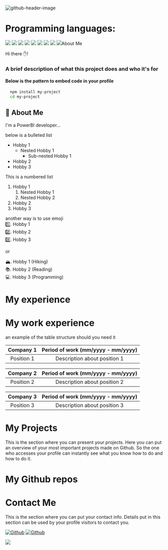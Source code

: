 ![github-header-image](https://github.com/user-attachments/assets/907538e8-ec8a-48ef-b087-4de354a17ad2)

# Programming languages:

<p>
  <img src="https://img.shields.io/badge/Python-FFD43B?style=for-the-badge&logo=python&logoColor=blue"/>
  <img src="https://img.shields.io/badge/Pandas-2C2D72?style=for-the-badge&logo=pandas&logoColor=white"/>
 <img <img src="https://img.shields.io/badge/Jupyter-F37626.svg?&style=for-the-badge&logo=Jupyter&logoColor=white"/>
 <img <img src="https://img.shields.io/badge/PowerBI-F2C811?style=for-the-badge&logo=Power%20BI&logoColor=white"/>
 <img src="https://img.shields.io/badge/Gmail-D14836?style=for-the-badge&logo=gmail&logoColor=white"/>
 <img src= "https://img.shields.io/badge/MySQL-005C84?style=for-the-badge&logo=mysql&logoColor=white"/>
 <img src= "https://img.shields.io/badge/Markdown-000000?style=for-the-badge&logo=markdown&logoColor=white"/>
 <img src= "https://img.shields.io/badge/Microsoft-666666?style=for-the-badge&logo=microsoft&logoColor=white"/>
 <img src= "https://img.shields.io/badge/GitHub-100000?style=for-the-badge&logo=github&logoColor=white/>
  </p>
   
   
# About Me

Hi there ✋!

### A brief description of what this project does and who it's for


#### Below is the pattern to embed code in your profile

```bash
  npm install my-project
  cd my-project
```


## 🚀 About Me
I'm a PowerBI developer...

below is a bulleted list
* Hobby 1
  * Nested Hobby 1
    * Sub-nested Hobby 1
* Hobby 2
* Hobby 3

This is a numbered list
1. Hobby 1
    1. Nested Hobby 1
    2. Nested Hobby 2
2. Hobby 2
3. Hobby 3

another way is to use emoji  
 1️⃣. Hobby 1   
 2️⃣. Hobby 2    
 3️⃣. Hobby 3     

or  

 🏔. Hobby 1 (Hiking)  
 📚. Hobby 2 (Reading)  
 💻. Hobby 3 (Programming) 

 # My experience

 # My work experience
 an example of the table structure should you need it 

 
| Company 1 | Period of work (mm/yyyy - mm/yyyy) |
|:---------:|:----------------------------------:|
| Position 1 | Description about position 1 |

| Company 2 | Period of work (mm/yyyy - mm/yyyy) |
|:---------:|:----------------------------------:|
| Position 2 | Description about position 2 |

| Company 3 | Period of work (mm/yyyy - mm/yyyy) |
|:---------:|:----------------------------------:|
| Position 3 | Description about position 3 |


# My Projects
This is the section where you can present your projects. Here you can put an overview of your most important projects made on Github. So the one who accesses your profile can instantly see what you know how to do and how to do it.

# My Github repos

# Contact Me
This is the section where you can put your contact info. Details put in this section can be used by your profile visitors to contact you.

[<img alt="Github" src="https://img.shields.io/badge/GitHub-%2312100E.svg?&style=for-the-badge&logo=Github&logoColor=white" />](https://github.com/creativetimofficial) [<img alt="Github" src="https://img.shields.io/badge/Gmail-D14836?style=for-the-badge&logo=gmail&logoColor=white" />](https://twitter.com/CreativeTim)

 <img src="https://img.shields.io/badge/Gmail-D14836?style=for-the-badge&logo=gmail&logoColor=white"/>
